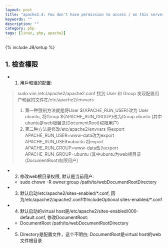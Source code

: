```yaml
---
layout: post
title: "apache2.4: You don't have permission to access / on this server."
keywords: ""
description: ""
category: php
tags: [linux, php, apache2]
---
```

{% include JB/setup %}

## 1. 檢查權限
* 1. 用戶和組的配置:

>   sudo vim /etc/apache2/apache2.conf 找到 User 和 Group
> 发现配置用户和组的文件在/etc/apache2/envvars
>    1. 第一种强制方法就是将User ${APACHE_RUN_USER}改为 User ubuntu, 将Group ${APACHE_RUN_GROUP}改为Group ubuntu (其中ubuntu是web根目录(DocumentRoot)权限用户)
>    2. 第二种方法是修改/etc/apache2/envvars
>      将export APACHE_RUN_USER=www-data改为export APACHE_RUN_USER=ubuntu
>      将export APACHE_RUN_GROUP=www-data改为export APACHE_RUN_GROUP=ubuntu (其中ubuntu为web根目录(DocumentRoot)权限用户)

* 2. 修改web根目录权限, 默认是当前用户:
    * sudo chown -R owner:group /path/to/webDocumentRootDirectory

* 3. 默认启动/etc/apache2/sites-enabled/\*.conf, 因为/etc/apache2/apache2.conf中IncludeOptional sites-enabled/\*.conf

* 4. 默认启动的virtual host是/etc/apache2/sites-enabled/000-default.conf, 修改DocumentRoot:
    * DocumentRoot /path/to/webDocumentRootDirectory

* 5. Directory是配置文件，这个不明白; DocumentRoot是virtual host的web文件根目录
